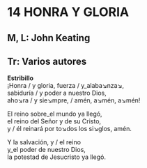 # 14 HONRA Y GLORIA

## M, L: John Keating
## Tr: Varios autores

**Estribillo**  
¡Honra / y gloria, fuerza / y_alaba↘nza↘,  
sabiduría / y poder a nuestro Dios,  
aho↘ra / y sie↘mpre, / amén, a↘mén, a↘mén!  

El reino sobre_el mundo ya llegó,  
el reino del Señor y de su Cristo,  
y / él reinará por to↘dos los si↘glos, amén.  

Y la salvación, y / el reino  
y_el poder de nuestro Dios,  
la potestad de Jesucristo ya llegó.  

